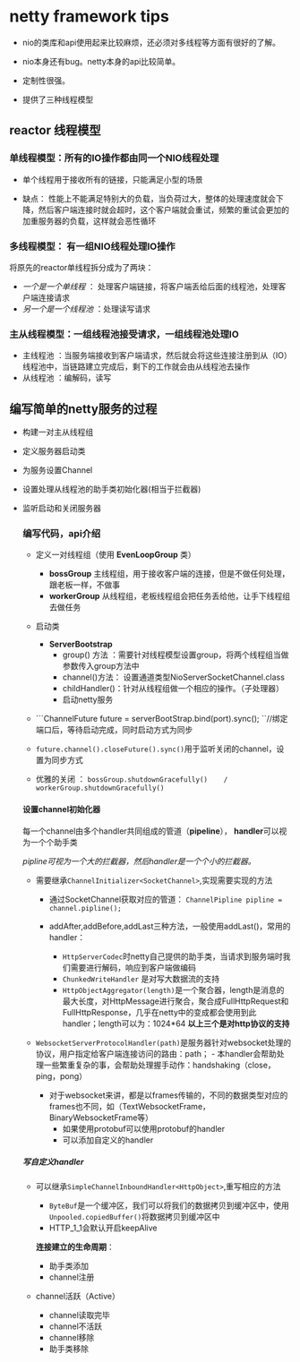 # netty framework tips

- nio的类库和api使用起来比较麻烦，还必须对多线程等方面有很好的了解。
- nio本身还有bug。netty本身的api比较简单。
- 定制性很强。

- 提供了三种线程模型

## reactor 线程模型

### 单线程模型：所有的IO操作都由同一个NIO线程处理

- 单个线程用于接收所有的链接，只能满足小型的场景

- 缺点： 性能上不能满足特别大的负载，当负荷过大，整体的处理速度就会下降，然后客户端连接时就会超时，这个客户端就会重试，频繁的重试会更加的加重服务器的负载，这样就会恶性循环

### 多线程模型： 有一组NIO线程处理IO操作

将原先的reactor单线程拆分成为了两块：

- *一个是一个单线程* ： 处理客户端链接，将客户端丢给后面的线程池，处理客户端连接请求
- *另一个是一个线程池* ：处理读写请求

### 主从线程模型：一组线程池接受请求，一组线程池处理IO

- 主线程池 ：当服务端接收到客户端请求，然后就会将这些连接注册到从（IO）线程池中，当链路建立完成后，剩下的工作就会由从线程池去操作
- 从线程池 ：编解码，读写



## 编写简单的netty服务的过程

- 构建一对主从线程组

- 定义服务器启动类

- 为服务设置Channel

- 设置处理从线程池的助手类初始化器(相当于拦截器)

- 监听启动和关闭服务器

  ### 编写代码，api介绍

  - 定义一对线程组（使用 **EvenLoopGroup** 类）
    - **bossGroup** 主线程组，用于接收客户端的连接，但是不做任何处理，跟老板一样，不做事
    - **workerGroup** 从线程组，老板线程组会把任务丢给他，让手下线程组去做任务

  - 启动类
    - **ServerBootstrap**
      - group() 方法 ：需要针对线程模型设置group，将两个线程组当做参数传入group方法中
      - channel()方法： 设置通道类型NioServerSocketChannel.class
      - childHandler()：针对从线程组做一个相应的操作。（子处理器）
      - 启动netty服务

  - ```ChannelFuture future =  serverBootStrap.bind(port).sync(); ``//绑定端口后，等待启动完成，同时启动方式为同步

  - ```future.channel().closeFuture().sync()```用于监听关闭的channel，设置为同步方式

  - 优雅的关闭 ： ```bossGroup.shutdownGracefully()    /   workerGroup.shutdownGracefully()```

    
  ####   设置channel初始化器

  每一个channel由多个handler共同组成的管道（**pipeline**）， **handler**可以视为一个个助手类
  
  *pipline可视为一个大的拦截器，然后handler是一个个小的拦截器。* 
  
  - 需要继承`ChannelInitializer<SocketChannel>`,实现需要实现的方法
  
    - 通过SocketChannel获取对应的管道： `ChannelPipline pipline = channel.pipline();`
  
    - addAfter,addBefore,addLast三种方法，一般使用addLast()，常用的handler：
  
      - `HttpServerCodec`时netty自己提供的助手类，当请求到服务端时我们需要进行解码，响应到客户端做编码
      - `ChunkedWriteHandler` 是对写大数据流的支持
      - `HttpObjectAggregator(length)`是一个聚合器，length是消息的最大长度，对HttpMessage进行聚合，聚合成FullHttpRequest和FullHttpResponse，几乎在netty中的变成都会使用到此handler；length可以为：1024*64 **以上三个是对http协议的支持**
  - `WebsocketServerProtocolHandler(path)`是服务器针对websocket处理的协议，用户指定给客户端连接访问的路由：path；
        - 本handler会帮助处理一些繁重复杂的事，会帮助处理握手动作：handshaking（close，ping，pong）
    - 对于websocket来讲，都是以frames传输的，不同的数据类型对应的frames也不同，如（TextWebsocketFrame，BinaryWebsocketFrame等）
      - 如果使用protobuf可以使用protobuf的handler
      - 可以添加自定义的handler
      
  ##### 写自定义handler
      
  - 可以继承`SimpleChannelInboundHandler<HttpObject>`,重写相应的方法
      - `ByteBuf`是一个缓冲区，我们可以将我们的数据拷贝到缓冲区中，使用`Unpooled.copiedBuffer()`将数据拷贝到缓冲区中
      - HTTP_1_1会默认开启keepAlive
      
      **连接建立的生命周期**：
      
      - 助手类添加
      - channel注册
  - channel活跃（Active）
      - channel读取完毕
      - channel不活跃
      - channel移除
      - 助手类移除
      
      